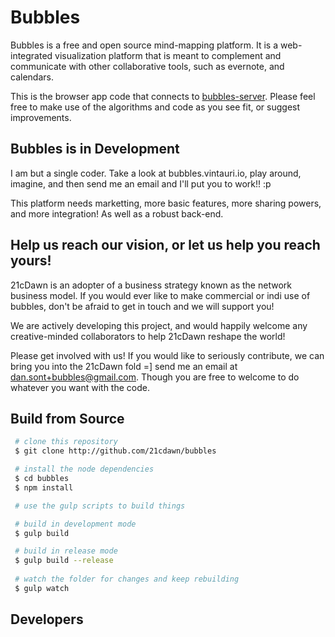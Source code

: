 # Bubbles

Bubbles is a free and open source mind-mapping platform. It is a web-integrated visualization platform that is meant to complement and communicate with other collaborative tools, such as evernote, and calendars. 

This is the browser app code that connects to [bubbles-server](http://github.com/21cdawn/bubbles-server). Please feel free to make use of the algorithms and code as you see fit, or suggest improvements.

## Bubbles is in Development

I am but a single coder. Take a look at bubbles.vintauri.io, play around, imagine, and then send me an email and I'll put you to work!! :p

This platform needs marketting, more basic features, more sharing powers, and more integration! As well as a robust back-end.

## Help us reach our vision, or let us help you reach yours!

21cDawn is an adopter of a business strategy known as the network business model. If you would ever like to make commercial or indi use of bubbles, don't be afraid to get in touch and we will support you! 

We are actively developing this project, and would happily welcome any creative-minded collaborators to help 21cDawn reshape the world!

Please get involved with us! If you would like to seriously contribute, we can bring you into the 21cDawn fold =] send me an email at dan.sont+bubbles@gmail.com. Though you are free to welcome to do whatever you want with the code.


## Build from Source

```bash
 # clone this repository
 $ git clone http://github.com/21cdawn/bubbles

 # install the node dependencies
 $ cd bubbles
 $ npm install

 # use the gulp scripts to build things

 # build in development mode
 $ gulp build

 # build in release mode
 $ gulp build --release
 
 # watch the folder for changes and keep rebuilding
 $ gulp watch
```

## Developers